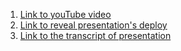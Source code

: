 1. [Link to youTube video](https://youtu.be/bDB-OUIh6vk)
2. [Link to reveal presentation's deploy](https://kristina2773.github.io/reveal.js/)
3. [Link to the transcript of presentation](https://docs.google.com/document/d/17_15hR9xQxW0Eb4t8knRJ2i9dARLy0lxXkZWXRnHoEU/edit?usp=sharing)
